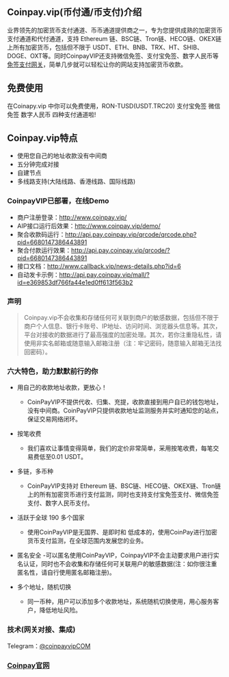 ## Coinpay.vip(币付通/币支付)介绍
业界领先的加密货币支付通道、币币通道提供商之一，专为您提供成熟的加密货币支付通道和代付通道，支持 Ethereum 链、BSC链、Tron链、HECO链、OKEX链 上所有加密货币，包括但不限于 USDT、ETH、BNB、TRX、HT、SHIB、DOGE、OXT等。同时CoinpayVIP还支持微信免签、支付宝免签、数字人民币等[免签支付网关](https://github.com/CoinPayVIP/CoinpayVip_CNY)，简单几步就可以轻松让你的网站支持加密货币收款。

## 免费使用
在Coinapy.vip 中你可以免费使用，RON-TUSD(USDT.TRC20)  支付宝免签  微信免签  数字人民币   四种支付通道啦!
## Coinpay.vip特点
- 使用您自己的地址收款没有中间商
- 五分钟完成对接
- 自建节点
- 多线路支持(大陆线路、香港线路、国际线路)
### CoinpayVIP已部署，在线Demo
- 商户注册登录：http://www.coinpay.vip/
- AIP接口运行后效果：http://www.coinpay.vip/demo/
- 聚合收款码运行：http://api.pay.coinpay.vip/qrcode/qrcode.php?pid=6680147386443891
- 聚合付款运行效果：http://api.pay.coinpay.vip/qrcode/?pid=6680147386443891
- 接口文档：http://www.callback.vip/news-details.php?id=6
- 自动发卡示例：http://api.pay.coinpay.vip/mall/?id=e369853df766fa44e1ed0ff613f563b2

### 声明
> Coinpay.vip不会收集和存储任何可关联到商户的敏感数据，包括但不限于商户个人信息、银行卡账号、IP地址、访问时间、浏览器头信息等。其次，平台对接收的数据进行了最高强度的加密处理。其次，若你注重隐私性，请使用非实名邮箱或随意输入邮箱注册（注：牢记密码，随意输入邮箱无法找回密码）。

### 六大特色，助力默默前行的你
- 用自己的收款地址收款，更放心！
    - CoinPayVIP不提供代收、归集、充提，收款直接到用户自已的钱包地址，没有中间商。CoinPayVIP只提供收款地址监测服务并实时通知您的站点，保证交易网络闭环。

- 按笔收费
    - 我们喜欢让事情变得简单，我们的定价非常简单，采用按笔收费，每笔交易费低至0.01 USDT。

- 多链，多币种
    - CoinPayVIP支持对 Ethereum 链、BSC链、HECO链、OKEX链、Tron链上的所有加密货币进行支付监测，同时也支持支付宝免签支付、微信免签支付、数字人民币支付。

- 活跃于全球 190 多个国家
    - 使用CoinPayVIP是无国界、是即时和 低成本的，使用CoinPay进行加密货币支付监测，在全球范围内发展您的业务。

- 匿名安全
    -可以匿名使用CoinPayVIP，CoinpayVIP不会主动要求用户进行实名认证，同时也不会收集和存储任何可关联用户的敏感数据(注：如你很注重匿名性，请自行使用匿名邮箱注册)。

- 多个地址，随机切换
    - 同一币种，用户可以添加多个收款地址，系统随机切换使用，用心服务客户，降低地址风险。

### 技术(网关对接、集成)
Telegram：[@coinpayvipCOM](https://t.me/coinpayvipCOM)

### [Coinpay官网](http://www.coinpay.vip/)
